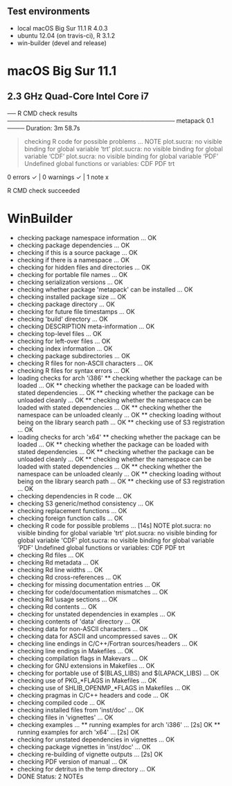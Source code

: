 ## Test environments
* local macOS Big Sur 11.1 R 4.0.3
* ubuntu 12.04 (on travis-ci), R 3.1.2
* win-builder (devel and release)

# macOS Big Sur 11.1
## 2.3 GHz Quad-Core Intel Core i7

── R CMD check results ─────────────────────────────────────── metapack 0.1 ────
Duration: 3m 58.7s

> checking R code for possible problems ... NOTE
  plot.sucra: no visible binding for global variable ‘trt’
  plot.sucra: no visible binding for global variable ‘CDF’
  plot.sucra: no visible binding for global variable ‘PDF’
  Undefined global functions or variables:
    CDF PDF trt

0 errors ✓ | 0 warnings ✓ | 1 note x

R CMD check succeeded



# WinBuilder

* checking package namespace information ... OK
* checking package dependencies ... OK
* checking if this is a source package ... OK
* checking if there is a namespace ... OK
* checking for hidden files and directories ... OK
* checking for portable file names ... OK
* checking serialization versions ... OK
* checking whether package 'metapack' can be installed ... OK
* checking installed package size ... OK
* checking package directory ... OK
* checking for future file timestamps ... OK
* checking 'build' directory ... OK
* checking DESCRIPTION meta-information ... OK
* checking top-level files ... OK
* checking for left-over files ... OK
* checking index information ... OK
* checking package subdirectories ... OK
* checking R files for non-ASCII characters ... OK
* checking R files for syntax errors ... OK
* loading checks for arch 'i386'
** checking whether the package can be loaded ... OK
** checking whether the package can be loaded with stated dependencies ... OK
** checking whether the package can be unloaded cleanly ... OK
** checking whether the namespace can be loaded with stated dependencies ... OK
** checking whether the namespace can be unloaded cleanly ... OK
** checking loading without being on the library search path ... OK
** checking use of S3 registration ... OK
* loading checks for arch 'x64'
** checking whether the package can be loaded ... OK
** checking whether the package can be loaded with stated dependencies ... OK
** checking whether the package can be unloaded cleanly ... OK
** checking whether the namespace can be loaded with stated dependencies ... OK
** checking whether the namespace can be unloaded cleanly ... OK
** checking loading without being on the library search path ... OK
** checking use of S3 registration ... OK
* checking dependencies in R code ... OK
* checking S3 generic/method consistency ... OK
* checking replacement functions ... OK
* checking foreign function calls ... OK
* checking R code for possible problems ... [14s] NOTE
plot.sucra: no visible binding for global variable 'trt'
plot.sucra: no visible binding for global variable 'CDF'
plot.sucra: no visible binding for global variable 'PDF'
Undefined global functions or variables:
  CDF PDF trt
* checking Rd files ... OK
* checking Rd metadata ... OK
* checking Rd line widths ... OK
* checking Rd cross-references ... OK
* checking for missing documentation entries ... OK
* checking for code/documentation mismatches ... OK
* checking Rd \usage sections ... OK
* checking Rd contents ... OK
* checking for unstated dependencies in examples ... OK
* checking contents of 'data' directory ... OK
* checking data for non-ASCII characters ... OK
* checking data for ASCII and uncompressed saves ... OK
* checking line endings in C/C++/Fortran sources/headers ... OK
* checking line endings in Makefiles ... OK
* checking compilation flags in Makevars ... OK
* checking for GNU extensions in Makefiles ... OK
* checking for portable use of $(BLAS_LIBS) and $(LAPACK_LIBS) ... OK
* checking use of PKG_*FLAGS in Makefiles ... OK
* checking use of SHLIB_OPENMP_*FLAGS in Makefiles ... OK
* checking pragmas in C/C++ headers and code ... OK
* checking compiled code ... OK
* checking installed files from 'inst/doc' ... OK
* checking files in 'vignettes' ... OK
* checking examples ...
** running examples for arch 'i386' ... [2s] OK
** running examples for arch 'x64' ... [2s] OK
* checking for unstated dependencies in vignettes ... OK
* checking package vignettes in 'inst/doc' ... OK
* checking re-building of vignette outputs ... [2s] OK
* checking PDF version of manual ... OK
* checking for detritus in the temp directory ... OK
* DONE
Status: 2 NOTEs